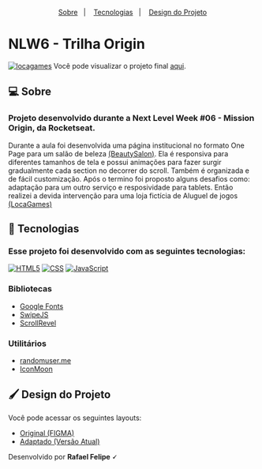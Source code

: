 <p align="center">
  <a href="#-sobre">Sobre</a>&nbsp;&nbsp;&nbsp;|&nbsp;&nbsp;&nbsp;
  <a href="#-tecnologias">Tecnologias</a>&nbsp;&nbsp;&nbsp;|&nbsp;&nbsp;&nbsp;
  <a href="#-design-do-projeto">Design do Projeto</a>
</p>

<h1>NLW6 - Trilha Origin</h1>

[![locagames](https://user-images.githubusercontent.com/5641578/145262861-c277eeaa-4c90-4497-8e30-18cffd83ec76.png)](https://rafael-fxs.github.io/nlw_originsix/)
Você pode visualizar o projeto final [aqui](https://rafael-fxs.github.io/nlw_originsix/).
## 💻 Sobre

### Projeto desenvolvido durante a Next Level Week #06 - Mission Origin, da Rocketseat. 

Durante a aula foi desenvolvida uma página institucional no formato One Page para um salão de beleza [(BeautySalon)](https://www.notion.so/Material-para-as-aulas-62a9d83b24244526ae48486f5e5ebefc). Ela é responsiva para diferentes tamanhos de tela e possui animações para fazer surgir gradualmente cada section no decorrer do scroll. Também é organizada e de fácil customização.
Após o termino foi proposto alguns desafios como: adaptação para um outro serviço e resposividade para tablets.
Então realizei a devida intervenção para uma loja fictícia de Aluguel de jogos [(LocaGames)](https://rafael-fxs.github.io/nlw_originsix/)

## 🚀 Tecnologias

### Esse projeto foi desenvolvido com as seguintes tecnologias:

[<img src="https://img.shields.io/static/v1?label=&message=HTML&color=orange&style=for-the-badge&logo=HTML5&logoColor=white" alt="HTML5"/>](https://github.com/rafael-fxs)
[<img src="https://img.shields.io/static/v1?label=&message=CSS&color=blue&style=for-the-badge&logo=CSS3&logoColor=white" alt="CSS"/>](https://github.com/rafael-fxs)
[<img src="https://img.shields.io/static/v1?label=&message=JS&color=yellowgreen&style=for-the-badge&logo=JavaScript&logoColor=white" alt="JavaScript"/>](https://github.com/rafael-fxs)

### Bibliotecas

+ [Google Fonts](https://fonts.google.com/)
+ [SwipeJS](https://github.com/nolimits4web/Swiper)
+ [ScrollRevel](https://scrollrevealjs.org)

### Utilitários

+ [randomuser.me](https://randomuser.me/photos)
+ [IconMoon](https://icomoon.io/app/#/select)

## 🖌️ Design do Projeto

Você pode acessar os seguintes layouts:
- [Original (FIGMA)](https://www.figma.com/community/file/1009807319507822993/Origin-Six)
- [Adaptado (Versão Atual)](https://rafael-fxs.github.io/nlw_originsix/)

Desenvolvido por <b>Rafael Felipe 🗸</b>
